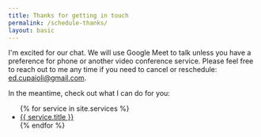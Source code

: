 ```yaml
---
title: Thanks for getting in touch
permalink: /schedule-thanks/
layout: basic
---
```

I'm excited for our chat. We will use Google Meet to talk unless you have a preference for phone or another video conference service. Please feel free to reach out to me any time if you need to cancel or reschedule: [ed.cupaioli@gmail.com](mailto:ed.cupaioli@gmail.com).

In the meantime, check out what I can do for you: 
<ul class="services-list">
{% for service in site.services %}
<li class="services-list__item">
  <a class="services-list__link" href="{{ service.url }}">{{ service.title }}</a>
</li>
{% endfor %}
</ul>